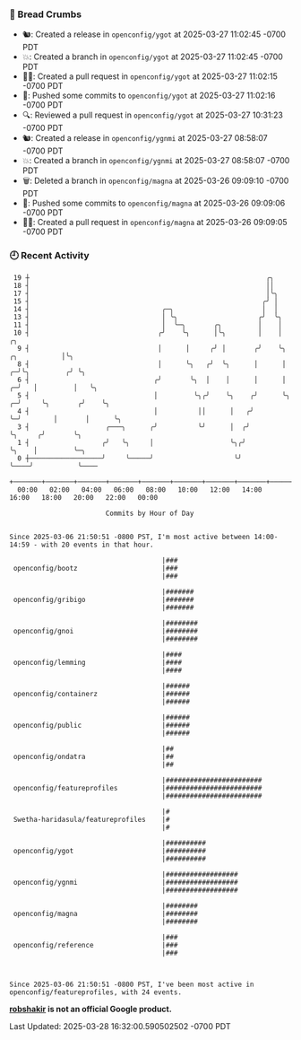 ### 🍞 Bread Crumbs

 * 🐿: Created a release in `openconfig/ygot` at 2025-03-27 11:02:45 -0700 PDT
 * 💥: Created a branch in `openconfig/ygot` at 2025-03-27 11:02:45 -0700 PDT
 * ✍🏼: Created a pull request in `openconfig/ygot` at 2025-03-27 11:02:15 -0700 PDT
 * 🚢: Pushed some commits to `openconfig/ygot` at 2025-03-27 11:02:16 -0700 PDT
 * 🔍: Reviewed a pull request in  `openconfig/ygot` at 2025-03-27 10:31:23 -0700 PDT
 * 🐿: Created a release in `openconfig/ygnmi` at 2025-03-27 08:58:07 -0700 PDT
 * 💥: Created a branch in `openconfig/ygnmi` at 2025-03-27 08:58:07 -0700 PDT
 * 🗑: Deleted a branch in `openconfig/magna` at 2025-03-26 09:09:10 -0700 PDT
 * 🚢: Pushed some commits to `openconfig/magna` at 2025-03-26 09:09:06 -0700 PDT
 * ✍🏼: Created a pull request in `openconfig/magna` at 2025-03-26 09:09:05 -0700 PDT

### 🕘 Recent Activity
```
 19 ┼                                                           ╭╮
 18 ┤                                                           ││
 17 ┤                                                           │╰╮
 15 ┤                                                          ╭╯ │
 14 ┤                                 ╭─╮                      │  │
 13 ┤                                 │ ╰╮                    ╭╯  ╰╮
 11 ┤                                 │  ╰─╮       ╭╮         │    │
 10 ┤                                ╭╯    ╰╮      │╰╮        │    │                      ╭╮
  9 ┤                                │      │     ╭╯ │       ╭╯    ╰╮        ╭╮           │╰╮
  8 ┤                                │      ╰╮   ╭╯  ╰╮      │      │      ╭─╯╰╮         ╭╯ ╰╮
  6 ┤                               ╭╯       ╰╮  │    │      │      │    ╭─╯   │         │   ╰╮
  5 ┤                               │         ╰╮╭╯    ╰╮    ╭╯      ╰╮ ╭─╯     ╰╮       ╭╯    ╰╮
  4 ┤                               │          ││      │   ╭╯        ╰─╯        │       │      ╰╮
  3 ┤                   ╭───╮      ╭╯          ╰╯      │  ╭╯                    ╰╮     ╭╯       ╰╮
  1 ┤                  ╭╯   ╰╮     │                   ╰╮╭╯                      ╰╮    │         ╰─╮
  0 ┼──────────────────╯     ╰─────╯                    ╰╯                        ╰────╯           ╰────
    +───────+───────+───────+───────+───────+───────+───────+───────+───────+───────+───────+───────+────
  00:00   02:00   04:00   06:00   08:00   10:00   12:00   14:00   16:00   18:00   20:00   22:00   00:00   

						Commits by Hour of Day


Since 2025-03-06 21:50:51 -0800 PST, I'm most active between 14:00-14:59 - with 20 events in that hour.

```



```
                                      |###
 openconfig/bootz                     |###
                                      |###

                                      |#######
 openconfig/gribigo                   |#######
                                      |#######

                                      |########
 openconfig/gnoi                      |########
                                      |########

                                      |####
 openconfig/lemming                   |####
                                      |####

                                      |######
 openconfig/containerz                |######
                                      |######

                                      |######
 openconfig/public                    |######
                                      |######

                                      |##
 openconfig/ondatra                   |##
                                      |##

                                      |########################
 openconfig/featureprofiles           |########################
                                      |########################

                                      |#
 Swetha-haridasula/featureprofiles    |#
                                      |#

                                      |##########
 openconfig/ygot                      |##########
                                      |##########

                                      |##################
 openconfig/ygnmi                     |##################
                                      |##################

                                      |########
 openconfig/magna                     |########
                                      |########

                                      |###
 openconfig/reference                 |###
                                      |###



Since 2025-03-06 21:50:51 -0800 PST, I've been most active in openconfig/featureprofiles, with 24 events.

```
**[robshakir](mailto:robjs@google.com) is not an official Google product.**  


Last Updated: 2025-03-28 16:32:00.590502502 -0700 PDT
